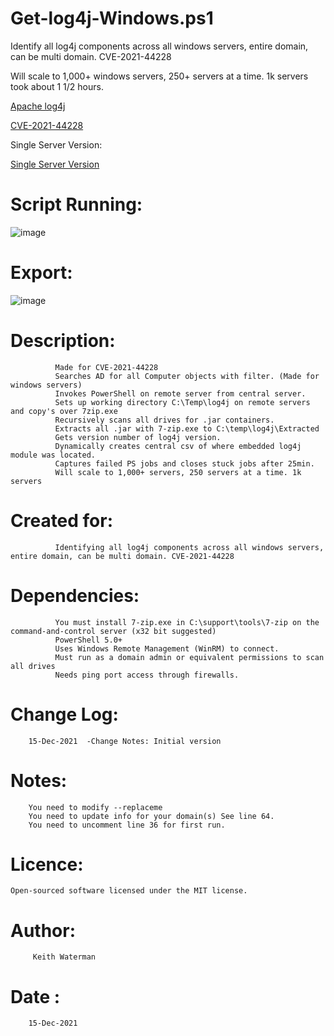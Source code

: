 # Get-log4j-Windows.ps1
  
 Identify all log4j components across all windows servers, entire domain, can be multi domain. CVE-2021-44228
 
 Will scale to 1,000+ windows servers, 250+ servers at a time. 1k servers took about 1 1/2 hours.
 
 [Apache log4j](https://logging.apache.org/log4j/2.x/)
 
 [CVE-2021-44228](https://cve.mitre.org/cgi-bin/cvename.cgi?name=2021-44228)
 
Single Server Version:

[Single Server Version](https://github.com/KeysAU/Get-log4j-Windows-local/blob/main/Get-log4j-Windows-local.ps1)

# Script Running:

![image](https://user-images.githubusercontent.com/38932932/146176040-d29e4c1f-fea1-4a6c-af3e-95cba2de1352.png)

# Export:

![image](https://user-images.githubusercontent.com/38932932/146176682-d8e6ea01-4668-428e-963f-080d9c1c3214.png)

# Description: 
              Made for CVE-2021-44228
              Searches AD for all Computer objects with filter. (Made for windows servers)
              Invokes PowerShell on remote server from central server.
              Sets up working directory C:\Temp\log4j on remote servers and copy's over 7zip.exe
              Recursively scans all drives for .jar containers.
              Extracts all .jar with 7-zip.exe to C:\temp\log4j\Extracted           
              Gets version number of log4j version.
              Dynamically creates central csv of where embedded log4j module was located. 
              Captures failed PS jobs and closes stuck jobs after 25min.
              Will scale to 1,000+ servers, 250 servers at a time. 1k servers
				
# Created for: 
              Identifying all log4j components across all windows servers, entire domain, can be multi domain. CVE-2021-44228


# Dependencies: 
              You must install 7-zip.exe in C:\support\tools\7-zip on the command-and-control server (x32 bit suggested)
              PowerShell 5.0+
              Uses Windows Remote Management (WinRM) to connect.
              Must run as a domain admin or equivalent permissions to scan all drives
              Needs ping port access through firewalls.

# Change Log:
        15-Dec-2021  -Change Notes: Initial version

# Notes: 
        You need to modify --replaceme 
        You need to update info for your domain(s) See line 64.
        You need to uncomment line 36 for first run.
	
# Licence:
	Open-sourced software licensed under the MIT license.

# Author:
         Keith Waterman
# Date : 
        15-Dec-2021
